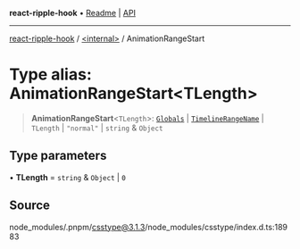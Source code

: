 **react-ripple-hook** • [Readme](../../README.md) \| [API](../../globals.md)

---

[react-ripple-hook](../../README.md) / [\<internal\>](../README.md) / AnimationRangeStart

# Type alias: AnimationRangeStart\<TLength\>

> **AnimationRangeStart**\<`TLength`\>: [`Globals`](Globals.md) \| [`TimelineRangeName`](TimelineRangeName.md) \| `TLength` \| `"normal"` \| `string` & `Object`

## Type parameters

• **TLength** = `string` & `Object` \| `0`

## Source

node_modules/.pnpm/csstype@3.1.3/node_modules/csstype/index.d.ts:18983
